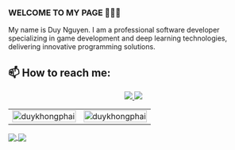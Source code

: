 ### WELCOME TO MY PAGE 👋👋👋
My name is Duy Nguyen. I am a professional software developer specializing in game development and deep learning technologies, delivering innovative programming solutions.</br>
## 📫 How to reach me:

<p align="center">
  <a href="https://github.com/duykhongphai" alt="Github">
    <img src="https://img.icons8.com/fluent/48/000000/github.png"/>
  </a> 
  <a href="https://www.youtube.com/@DuyKhongPhai" alt="Youtube channel" target="_blank" >
    <img src="https://img.icons8.com/fluent/48/000000/youtube-play.png"/>
  </a>
</p>

<table style="width:100%;">
  <tr>
    <td>
      <img src="https://github-readme-stats.vercel.app/api?username=duykhongphai&show_icons=true&theme=tokyonight" alt="duykhongphai" width="100%"/>
    </td>
    <td>
      <img src="https://github-readme-stats.vercel.app/api/top-langs/?username=duykhongphai&layout=compact&bg_color=FFFFFF00&text_color=179fa3&hide=CSS&langs_count=10" alt="duykhongphai" width="100%"/>
    </td>
  </tr>
</table>


<a href="https://github.com/duykhongphai/Dragonboy-Captcha-Ocr/">
  <!-- Change the `github-readme-stats.anuraghazra1.vercel.app` to `github-readme-stats.vercel.app`  -->
  <img align="center" src="https://github-readme-stats.anuraghazra1.vercel.app/api/pin/?username=duykhongphai&repo=Dragonboy-Captcha-Ocr&theme=radical" />
</a> 

<a href="https://github.com/duykhongphai/DragonBoyOnline-J2ME/">
  <!-- Change the `github-readme-stats.anuraghazra1.vercel.app` to `github-readme-stats.vercel.app`  -->
  <img align="center" src="https://github-readme-stats.anuraghazra1.vercel.app/api/pin/?username=duykhongphai&repo=DragonBoyOnline-J2ME&theme=algolia" />
</a> 
